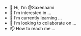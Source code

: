 - 👋 Hi, I’m @Saxenaami
- 👀 I’m interested in ...
- 🌱 I’m currently learning ...
- 💞️ I’m looking to collaborate on ...
- 📫 How to reach me ...

<!---
Saxenaami/Saxenaami is a ✨ special ✨ repository because its `README.md` (this file) appears on your GitHub profile.
You can click the Preview link to take a look at your changes.
--->
